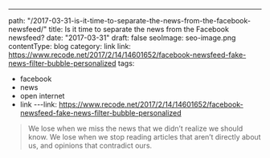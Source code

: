 ---
path: "/2017-03-31-is-it-time-to-separate-the-news-from-the-facebook-newsfeed/"
title: Is it time to separate the news from the Facebook newsfeed?
date: "2017-03-31"
draft: false
seoImage: seo-image.png
contentType: blog
category: link
link: https://www.recode.net/2017/2/14/14601652/facebook-newsfeed-fake-news-filter-bubble-personalized
tags:
  - facebook
  - news
  - open internet
  - link
---link: https://www.recode.net/2017/2/14/14601652/facebook-newsfeed-fake-news-filter-bubble-personalized

<blockquote>We lose when we miss the news that we didn’t realize we should know. We lose when we stop reading articles that aren’t directly about us, and opinions that contradict ours.</blockquote>
